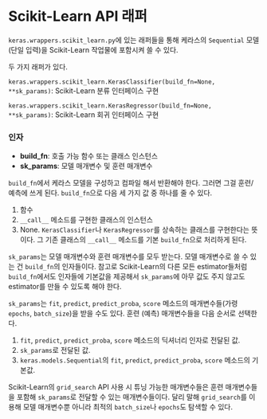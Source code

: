 # Scikit-Learn API 래퍼

`keras.wrappers.scikit_learn.py`에 있는 래퍼들을 통해 케라스의 `Sequential` 모델(단일 입력)을 Scikit-Learn 작업물에 포함시켜 쓸 수 있다.

두 가지 래퍼가 있다.

`keras.wrappers.scikit_learn.KerasClassifier(build_fn=None, **sk_params)`: Scikit-Learn 분류 인터페이스 구현

`keras.wrappers.scikit_learn.KerasRegressor(build_fn=None, **sk_params)`: Scikit-Learn 회귀 인터페이스 구현

### 인자

- __build_fn__: 호출 가능 함수 또는 클래스 인스턴스
- __sk_params__: 모델 매개변수 및 훈련 매개변수

`build_fn`에서 케라스 모델을 구성하고 컴파일 해서 반환해야 한다.
그러면 그걸 훈련/예측에 쓰게 된다. `build_fn`으로 다음 세 가지
값 중 하나를 줄 수 있다.

1. 함수
2. `__call__` 메소드를 구현한 클래스의 인스턴스
3. None. `KerasClassifier`나 `KerasRegressor`를 상속하는
클래스를 구현한다는 뜻이다. 그 기존 클래스의 `__call__`
메소드를 기본 `build_fn`으로 처리하게 된다.

`sk_params`는 모델 매개변수와 훈련 매개변수를 모두 받는다. 모델
매개변수로 쓸 수 있는 건 `build_fn`의 인자들이다. 참고로 Scikit-Learn의
다른 모든 estimator들처럼 `build_fn`에서도 인자들에 기본값을
제공해서 `sk_params`에 아무 값도 주지 않고도 estimator를 만들
수 있도록 해야 한다.

`sk_params`는 `fit`, `predict`, `predict_proba`, `score` 메소드의
매개변수들(가령 `epochs`, `batch_size`)을 받을 수도 있다.
훈련 (예측) 매개변수들을 다음 순서로 선택한다.

1. `fit`, `predict`, `predict_proba`, `score` 메소드의
딕셔너리 인자로 전달된 값.
2. `sk_params`로 전달된 값.
3. `keras.models.Sequential`의 `fit`, `predict`,
`predict_proba`, `score` 메소드의 기본값.

Scikit-Learn의 `grid_search` API 사용 시 튜닝 가능한 매개변수들은
훈련 매개변수들을 포함해 `sk_params`로 전달할 수 있는 매개변수들이다.
달리 말해 `grid_search`를 이용해 모델 매개변수뿐 아니라 최적의
`batch_size`나 `epochs`도 탐색할 수 있다.
